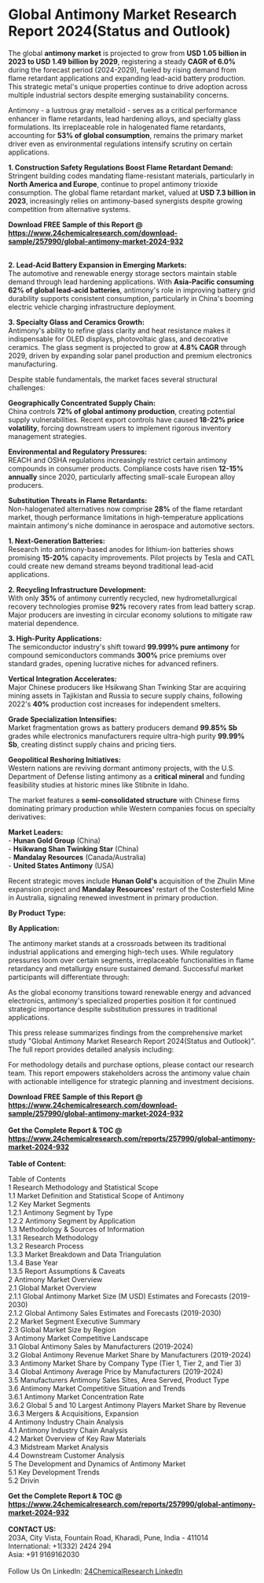 <h1>Global Antimony Market Research Report 2024(Status and Outlook)</h1><p>The global <strong>antimony market</strong> is projected to grow from <strong>USD 1.05 billion in 2023 to USD 1.49 billion by 2029</strong>, registering a steady <strong>CAGR of 6.0%</strong> during the forecast period (2024-2029), fueled by rising demand from flame retardant applications and expanding lead-acid battery production. This strategic metal's unique properties continue to drive adoption across multiple industrial sectors despite emerging sustainability concerns.</p><p>Antimony - a lustrous gray metalloid - serves as a critical performance enhancer in flame retardants, lead hardening alloys, and specialty glass formulations. Its irreplaceable role in halogenated flame retardants, accounting for <strong>53% of global consumption</strong>, remains the primary market driver even as environmental regulations intensify scrutiny on certain applications.</p><p><strong>1. Construction Safety Regulations Boost Flame Retardant Demand:</strong><br>
Stringent building codes mandating flame-resistant materials, particularly in <strong>North America and Europe</strong>, continue to propel antimony trioxide consumption. The global flame retardant market, valued at <strong>USD 7.3 billion in 2023</strong>, increasingly relies on antimony-based synergists despite growing competition from alternative systems.</p><div><b>Download FREE Sample of this Report @ 
            <a href="https://www.24chemicalresearch.com/download-sample/257990/global-antimony-market-2024-932">
            https://www.24chemicalresearch.com/download-sample/257990/global-antimony-market-2024-932</a></b></div><br><p><strong>2. Lead-Acid Battery Expansion in Emerging Markets:</strong><br>
The automotive and renewable energy storage sectors maintain stable demand through lead hardening applications. With <strong>Asia-Pacific consuming 62% of global lead-acid batteries</strong>, antimony's role in improving battery grid durability supports consistent consumption, particularly in China's booming electric vehicle charging infrastructure deployment.</p><p><strong>3. Specialty Glass and Ceramics Growth:</strong><br>
Antimony's ability to refine glass clarity and heat resistance makes it indispensable for OLED displays, photovoltaic glass, and decorative ceramics. The glass segment is projected to grow at <strong>4.8% CAGR</strong> through 2029, driven by expanding solar panel production and premium electronics manufacturing.</p><p>Despite stable fundamentals, the market faces several structural challenges:</p><p><strong>Geographically Concentrated Supply Chain:</strong><br>
	China controls <strong>72% of global antimony production</strong>, creating potential supply vulnerabilities. Recent export controls have caused <strong>18-22% price volatility</strong>, forcing downstream users to implement rigorous inventory management strategies.</p><p><strong>Environmental and Regulatory Pressures:</strong><br>
	REACH and OSHA regulations increasingly restrict certain antimony compounds in consumer products. Compliance costs have risen <strong>12-15% annually</strong> since 2020, particularly affecting small-scale European alloy producers.</p><p><strong>Substitution Threats in Flame Retardants:</strong><br>
	Non-halogenated alternatives now comprise <strong>28%</strong> of the flame retardant market, though performance limitations in high-temperature applications maintain antimony's niche dominance in aerospace and automotive sectors.</p><p><strong>1. Next-Generation Batteries:</strong><br>
Research into antimony-based anodes for lithium-ion batteries shows promising <strong>15-20%</strong> capacity improvements. Pilot projects by Tesla and CATL could create new demand streams beyond traditional lead-acid applications.</p><p><strong>2. Recycling Infrastructure Development:</strong><br>
With only <strong>35%</strong> of antimony currently recycled, new hydrometallurgical recovery technologies promise <strong>92%</strong> recovery rates from lead battery scrap. Major producers are investing in circular economy solutions to mitigate raw material dependence.</p><p><strong>3. High-Purity Applications:</strong><br>
The semiconductor industry's shift toward <strong>99.999% pure antimony</strong> for compound semiconductors commands <strong>300%</strong> price premiums over standard grades, opening lucrative niches for advanced refiners.</p><p><strong>Vertical Integration Accelerates:</strong><br>
	Major Chinese producers like Hsikwang Shan Twinking Star are acquiring mining assets in Tajikistan and Russia to secure supply chains, following 2022's <strong>40%</strong> production cost increases for independent smelters.</p><p><strong>Grade Specialization Intensifies:</strong><br>
	Market fragmentation grows as battery producers demand <strong>99.85% Sb</strong> grades while electronics manufacturers require ultra-high purity <strong>99.99% Sb</strong>, creating distinct supply chains and pricing tiers.</p><p><strong>Geopolitical Reshoring Initiatives:</strong><br>
	Western nations are reviving dormant antimony projects, with the U.S. Department of Defense listing antimony as a <strong>critical mineral</strong> and funding feasibility studies at historic mines like Stibnite in Idaho.</p><p>The market features a <strong>semi-consolidated structure</strong> with Chinese firms dominating primary production while Western companies focus on specialty derivatives:</p><p><strong>Market Leaders:</strong><br>
- <strong>Hunan Gold Group</strong> (China)<br>
- <strong>Hsikwang Shan Twinking Star</strong> (China)<br>
- <strong>Mandalay Resources</strong> (Canada/Australia)<br>
- <strong>United States Antimony</strong> (USA)</p><p>Recent strategic moves include <strong>Hunan Gold's</strong> acquisition of the Zhulin Mine expansion project and <strong>Mandalay Resources'</strong> restart of the Costerfield Mine in Australia, signaling renewed investment in primary production.</p><p><strong>By Product Type:</strong></p><p><strong>By Application:</strong></p><p>The antimony market stands at a crossroads between its traditional industrial applications and emerging high-tech uses. While regulatory pressures loom over certain segments, irreplaceable functionalities in flame retardancy and metallurgy ensure sustained demand. Successful market participants will differentiate through:</p><p>As the global economy transitions toward renewable energy and advanced electronics, antimony's specialized properties position it for continued strategic importance despite substitution pressures in traditional applications.</p><p>This press release summarizes findings from the comprehensive market study "Global Antimony Market Research Report 2024(Status and Outlook)". The full report provides detailed analysis including:</p><p>For methodology details and purchase options, please contact our research team. This report empowers stakeholders across the antimony value chain with actionable intelligence for strategic planning and investment decisions.</p><div><b>Download FREE Sample of this Report @ 
            <a href="https://www.24chemicalresearch.com/download-sample/257990/global-antimony-market-2024-932">
            https://www.24chemicalresearch.com/download-sample/257990/global-antimony-market-2024-932</a></b></div><br><div><b>Get the Complete Report & TOC @ 
            <a href="https://www.24chemicalresearch.com/reports/257990/global-antimony-market-2024-932">
            https://www.24chemicalresearch.com/reports/257990/global-antimony-market-2024-932</a></b></div><br>
            <b>Table of Content:</b><p>Table of Contents<br />
1 Research Methodology and Statistical Scope<br />
1.1 Market Definition and Statistical Scope of Antimony<br />
1.2 Key Market Segments<br />
1.2.1 Antimony Segment by Type<br />
1.2.2 Antimony Segment by Application<br />
1.3 Methodology & Sources of Information<br />
1.3.1 Research Methodology<br />
1.3.2 Research Process<br />
1.3.3 Market Breakdown and Data Triangulation<br />
1.3.4 Base Year<br />
1.3.5 Report Assumptions & Caveats<br />
2 Antimony Market Overview<br />
2.1 Global Market Overview<br />
2.1.1 Global Antimony Market Size (M USD) Estimates and Forecasts (2019-2030)<br />
2.1.2 Global Antimony Sales Estimates and Forecasts (2019-2030)<br />
2.2 Market Segment Executive Summary<br />
2.3 Global Market Size by Region<br />
3 Antimony Market Competitive Landscape<br />
3.1 Global Antimony Sales by Manufacturers (2019-2024)<br />
3.2 Global Antimony Revenue Market Share by Manufacturers (2019-2024)<br />
3.3 Antimony Market Share by Company Type (Tier 1, Tier 2, and Tier 3)<br />
3.4 Global Antimony Average Price by Manufacturers (2019-2024)<br />
3.5 Manufacturers Antimony Sales Sites, Area Served, Product Type<br />
3.6 Antimony Market Competitive Situation and Trends<br />
3.6.1 Antimony Market Concentration Rate<br />
3.6.2 Global 5 and 10 Largest Antimony Players Market Share by Revenue<br />
3.6.3 Mergers & Acquisitions, Expansion<br />
4 Antimony Industry Chain Analysis<br />
4.1 Antimony Industry Chain Analysis<br />
4.2 Market Overview of Key Raw Materials<br />
4.3 Midstream Market Analysis<br />
4.4 Downstream Customer Analysis<br />
5 The Development and Dynamics of Antimony Market <br />
5.1 Key Development Trends<br />
5.2 Drivin</p><div><b>Get the Complete Report & TOC @ 
            <a href="https://www.24chemicalresearch.com/reports/257990/global-antimony-market-2024-932">
            https://www.24chemicalresearch.com/reports/257990/global-antimony-market-2024-932</a></b></div><br><b>CONTACT US:</b><br>
            203A, City Vista, Fountain Road, Kharadi, Pune, India - 411014<br>
            International: +1(332) 2424 294<br>
            Asia: +91 9169162030 <br><br>
            Follow Us On LinkedIn: <a href="https://www.linkedin.com/company/24chemicalresearch/">24ChemicalResearch LinkedIn</a>